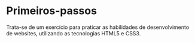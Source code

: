 # Primeiros-passos
Trata-se de um exercício para praticar as habilidades de desenvolvimento de websites, utilizando as tecnologias HTML5 e CSS3.
